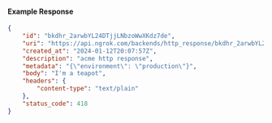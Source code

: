 <!-- Code generated for API Clients. DO NOT EDIT. -->

#### Example Response

```json
{
	"id": "bkdhr_2arwbYL24DTjjLNbzoWwXKdz7de",
	"uri": "https://api.ngrok.com/backends/http_response/bkdhr_2arwbYL24DTjjLNbzoWwXKdz7de",
	"created_at": "2024-01-12T20:07:57Z",
	"description": "acme http response",
	"metadata": "{\"environment\": \"production\"}",
	"body": "I'm a teapot",
	"headers": {
		"content-type": "text/plain"
	},
	"status_code": 418
}
```
